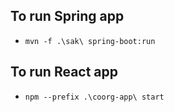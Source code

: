 ## To run Spring app
- `mvn -f .\sak\ spring-boot:run`

## To run React app
- `npm --prefix .\coorg-app\ start`